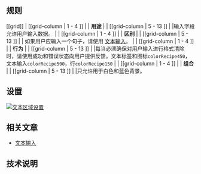 ﻿## 规则

[[grid]]
| [[grid-column | 1 - 4 ]]
| | **用途**
|
| [[grid-column | 5 - 13 ]]
| |输入字段允许用户输入数据。
|
| [[grid-column | 1 - 4 ]]
| | **区别**
|
| [[grid-column | 5 - 13 ]]
| | 如果用户应输入一个句子，请使用 [文本输入](/pattern/text-input?styleguide-components-enabled=true&react--core-components-enabled=true&core-components-enabled=true)。
|
| [[grid-column | 1 - 4 ]]
| | **行为**
|
| [[grid-column | 5 - 13 ]]
| |每当必须确保对用户输入进行格式清除时，请使用成功和错误状态向用户提供反馈。文本标签和图标`colorRecipe450`，文本输入`colorRecipe500`，行`colorRecipe150`
|
| [[grid-column | 1 - 4 ]]
| | **组合**
|
| [[grid-column | 5 - 13 ]]
| |只允许用于白色和蓝色背景。

## 设置

[![文本区域设置](/api/static/documentation/components/text-area/text-area_setup.png)](/api/static/documentation/components/text-area/text-area_setup.png)

## 相关文章

- [文本输入](/pattern/text-input?styleguide-components-enabled=true&react--core-components-enabled=true&core-components-enabled=true)

## 技术说明

